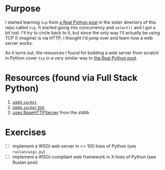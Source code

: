 # Purpose
I started learning `tcp` from [a Real Python post][1] in the sister directory of this repo called `tcp`. It started going into concurrency and `select()` and I got a bit lost. I'll try to circle back to it, but since the only way I'll actually be using TCP (I imagine) is via HTTP, I thought I'd jump over and learn how a web server works.

As it turns out, the resources I found for building a web server from scratch in Python cover `tcp` in a very similar way to [the Real Python post][1].

# Resources (found via Full Stack Python)
1) [uses `socket`](https://joaoventura.net/blog/2017/python-webserver/)
1) [uses `socket` too](https://ruslanspivak.com/lsbaws-part1/)
1) [uses BaseHTTPServer](http://aosabook.org/en/500L/a-simple-web-server.html) from the stdlib

[1]: https://realpython.com/python-sockets/#background

# Exercises
- [ ] implement a WSGI web server in <= 100 lines of Python (see `ruslan/wsgi.py`) 
- [ ] implement a WSGI-compliant web framework in X lines of Python (see Ruslan post)

